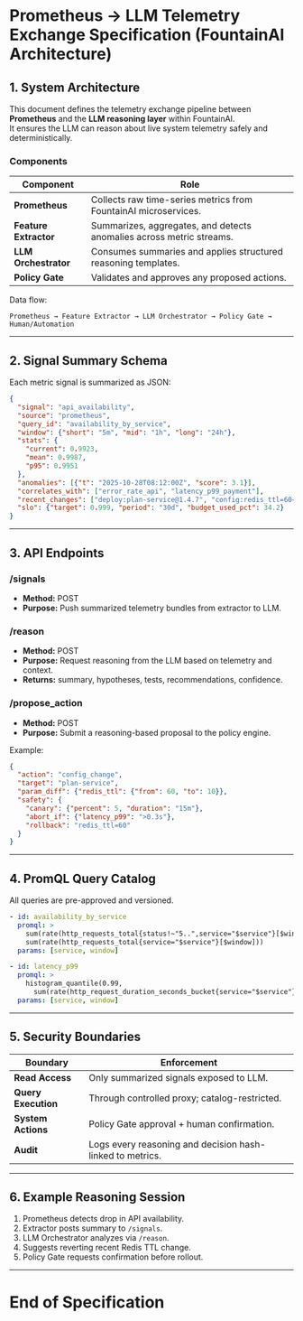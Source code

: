 
# **Prometheus → LLM Telemetry Exchange Specification (FountainAI Architecture)**

## 1. System Architecture

This document defines the telemetry exchange pipeline between **Prometheus** and the **LLM reasoning layer** within FountainAI.  
It ensures the LLM can reason about live system telemetry safely and deterministically.

### Components
| Component | Role |
|------------|------|
| **Prometheus** | Collects raw time-series metrics from FountainAI microservices. |
| **Feature Extractor** | Summarizes, aggregates, and detects anomalies across metric streams. |
| **LLM Orchestrator** | Consumes summaries and applies structured reasoning templates. |
| **Policy Gate** | Validates and approves any proposed actions. |

Data flow:
```
Prometheus → Feature Extractor → LLM Orchestrator → Policy Gate → Human/Automation
```

---

## 2. Signal Summary Schema

Each metric signal is summarized as JSON:

```json
{
  "signal": "api_availability",
  "source": "prometheus",
  "query_id": "availability_by_service",
  "window": {"short": "5m", "mid": "1h", "long": "24h"},
  "stats": {
    "current": 0.9923,
    "mean": 0.9987,
    "p95": 0.9951
  },
  "anomalies": [{"t": "2025-10-28T08:12:00Z", "score": 3.1}],
  "correlates_with": ["error_rate_api", "latency_p99_payment"],
  "recent_changes": ["deploy:plan-service@1.4.7", "config:redis_ttl=60→10"],
  "slo": {"target": 0.999, "period": "30d", "budget_used_pct": 34.2}
}
```

---

## 3. API Endpoints

### **/signals**
- **Method:** POST  
- **Purpose:** Push summarized telemetry bundles from extractor to LLM.

### **/reason**
- **Method:** POST  
- **Purpose:** Request reasoning from the LLM based on telemetry and context.  
- **Returns:** summary, hypotheses, tests, recommendations, confidence.

### **/propose_action**
- **Method:** POST  
- **Purpose:** Submit a reasoning-based proposal to the policy engine.

Example:
```json
{
  "action": "config_change",
  "target": "plan-service",
  "param_diff": {"redis_ttl": {"from": 60, "to": 10}},
  "safety": {
    "canary": {"percent": 5, "duration": "15m"},
    "abort_if": {"latency_p99": ">0.3s"},
    "rollback": "redis_ttl=60"
  }
}
```

---

## 4. PromQL Query Catalog

All queries are pre-approved and versioned.

```yaml
- id: availability_by_service
  promql: >
    sum(rate(http_requests_total{status!~"5..",service="$service"}[$window])) /
    sum(rate(http_requests_total{service="$service"}[$window]))
  params: [service, window]

- id: latency_p99
  promql: >
    histogram_quantile(0.99,
      sum(rate(http_request_duration_seconds_bucket{service="$service"}[$window])) by (le))
  params: [service, window]
```

---

## 5. Security Boundaries

| Boundary | Enforcement |
|-----------|--------------|
| **Read Access** | Only summarized signals exposed to LLM. |
| **Query Execution** | Through controlled proxy; catalog-restricted. |
| **System Actions** | Policy Gate approval + human confirmation. |
| **Audit** | Logs every reasoning and decision hash-linked to metrics. |

---

## 6. Example Reasoning Session

1. Prometheus detects drop in API availability.  
2. Extractor posts summary to `/signals`.  
3. LLM Orchestrator analyzes via `/reason`.  
4. Suggests reverting recent Redis TTL change.  
5. Policy Gate requests confirmation before rollout.  

---

# End of Specification

